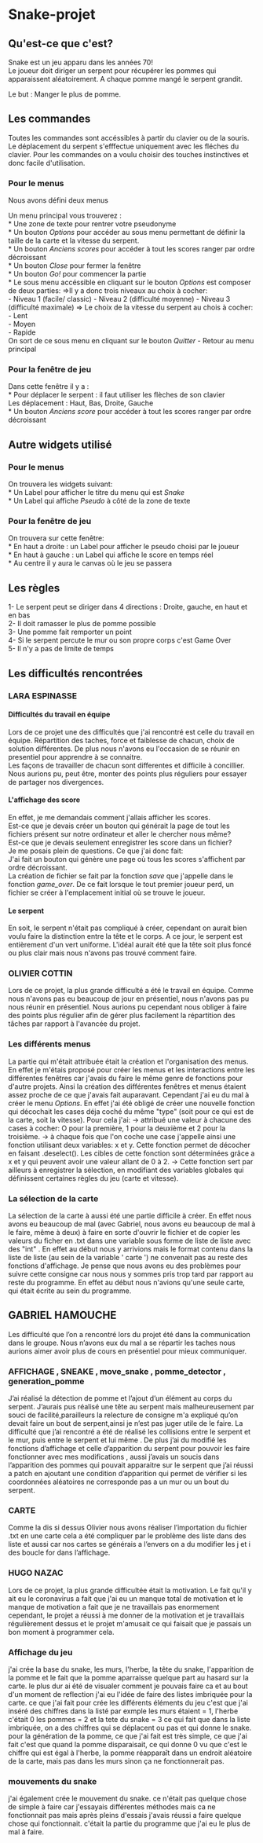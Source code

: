 # Snake-projet
## Qu'est-ce que c'est?

Snake est un jeu apparu dans les années 70!  
Le joueur doit diriger un serpent pour récupérer les pommes qui apparaissent aléatoirement. A chaque pomme mangé le serpent grandit. 

Le but : Manger le plus de pomme.

## Les commandes 

Toutes les commandes sont accéssibles à partir du clavier ou de la souris.
Le déplacement du serpent s'efffectue uniquement avec les fléches du clavier.
Pour les commandes on a voulu choisir des touches instinctives et donc facile d'utilisation.  

### Pour le menus

Nous avons défini deux menus

Un menu principal vous trouverez :   
    * Une zone de texte pour rentrer votre pseudonyme  
    * Un bouton *Options* pour accéder au sous menu permettant de définir la taille de la carte et la vitesse du serpent.  
    * Un bouton *Anciens scores* pour accéder à tout les scores ranger par ordre décroissant   
    * Un bouton *Close* pour fermer la fenêtre  
    * Un bouton *Go!* pour commencer la partie  
    * Le sous menu accéssible en cliquant sur le bouton *Options* est composer de deux parties:
    =>Il y a donc trois niveaux au choix à cocher:  
            - Niveau 1 (facile/ classic)
            - Niveau 2 (difficulté moyenne)
            - Niveau 3 (difficulté maximale)
    => Le choix de la vitesse du serpent au chois à cocher:  
        - Lent  
        - Moyen   
        - Rapide  
On sort de ce sous menu en cliquant sur le bouton *Quitter*  - Retour au menu principal  



### Pour la fenêtre de jeu

Dans cette fenêtre il y a :  
    * Pour déplacer le serpent : il faut utiliser les flèches de son clavier  
        Les déplacement : Haut, Bas, Droite, Gauche  
    * Un bouton *Anciens score* pour accéder à tout les scores ranger par ordre décroissant  

## Autre widgets utilisé
### Pour le menus

On trouvera les widgets suivant:  
    * Un Label pour afficher le titre du menu qui est *Snake*  
    * Un Label qui affiche *Pseudo* à côté de la zone de texte  

### Pour la fenêtre de jeu

On trouvera sur cette fenêtre:  
    * En haut a droite : un Label pour afficher le pseudo choisi par le joueur  
    * En haut à gauche : un Label qui affiche le score en temps réel  
    * Au centre il y aura le canvas où le jeu se passera   

## Les règles

1- Le serpent peut se diriger dans 4 directions : Droite, gauche, en haut et en bas  
2- Il doit ramasser le plus de pomme possible  
3- Une pomme fait remporter un point  
4- Si le serpent percute le mur ou son propre corps c'est Game Over  
5- Il n'y a pas de limite de temps  

## Les difficultés rencontrées  

### LARA ESPINASSE

#### Difficultés du travail en équipe

Lors de ce projet une des difficultés que j'ai rencontré est celle du travail en équipe. Répartition des taches, force et faiblesse de chacun, choix de solution différentes. De plus nous n'avons eu l'occasion de se réunir en presentiel pour apprendre à se connaitre.   
Les façons de travailler de chacun sont differentes et difficile à concillier.  
Nous aurions pu, peut être, monter des points plus réguliers pour essayer de partager nos divergences.  

#### L'affichage des score

En effet, je me demandais comment j'allais afficher les scores.   
Est-ce que je devais créer un bouton qui générait la page de tout les fichiers présent sur notre ordinateur et aller le chercher nous même?   
Est-ce que je devais seulement enregistrer les score dans un fichier?  
Je me posais plein de questions. Ce que j'ai donc fait:   
    J'ai fait un bouton qui génère une page où tous les scores s'affichent par ordre décroissant.  
    La création de fichier se fait par la fonction *save* que j'appelle dans le fonction *game_over*. De ce fait lorsque le tout premier joueur perd, un fichier se créer à l'emplacement initial où se trouve le joueur.  

#### Le serpent

En soit, le serpent n'était pas compliqué à créer, cependant on aurait bien voulu faire la distinction entre la tête et le corps. A ce jour, le serpent est entièrement d'un vert uniforme. L'idéal aurait été que la tête soit plus foncé ou plus clair mais nous n'avons pas trouvé comment faire.

### OLIVIER COTTIN

Lors de ce projet, la plus grande difficulté a été le travail en équipe. Comme nous n'avons pas eu beaucoup de jour en présentiel, nous n'avons pas pu nous réunir en présentiel. Nous aurions pu cependant nous obliger à faire des points plus régulier afin de gérer plus facilement la répartition des tâches par rapport à l'avancée du projet.

### Les différents menus

La partie qui m'était attribuée était la création et l'organisation des menus. En effet je m'étais proposé pour créer les menus et les interactions entre les différentes fenêtres car j'avais du faire le même genre de fonctions pour d'autre projets. Ainsi la création des différentes fenêtres et menus étaient assez proche de ce que j'avais fait auparavant. 
Cependant j'ai eu du mal à créer le menu *Options*. En effet j'ai été obligé de créer une nouvelle fonction qui décochait les cases déja coché du même "type" (soit pour ce qui est de la carte, soit la vitesse). 
Pour cela j'ai:
-> attribué une valeur à chacune des cases à cocher: O pour la première, 1 pour la deuxième et 2 pour la troisième.
-> à chaque fois que l'on coche une case j'appelle ainsi une fonction utilisant deux variables: x et y. Cette fonction permet de décocher en faisant .deselect(). Les cibles de cette fonction sont déterminées grâce a x et y qui peuvent avoir une valeur allant de 0 à 2.
-> Cette fonction sert par ailleurs à enregistrer la sélection, en modifiant des variables globales qui définissent certaines règles du jeu (carte et vitesse).

### La sélection de la carte

La sélection de la carte à aussi été une partie difficile à créer. En effet nous avons eu beaucoup de mal (avec Gabriel, nous avons eu beaucoup de mal à le faire, même à deux) à faire en sorte d'ouvrir le fichier et de copier les valeurs du ficher en .txt dans une variable sous forme de liste de liste avec des "int" . En effet au début nous y arrivions mais le format contenu dans la liste de liste (au sein de la variable ' carte ') ne convenait pas au reste des fonctions d'affichage. 
Je pense que nous avons eu des problèmes pour suivre cette consigne car nous nous y sommes pris trop tard par rapport au reste du programme. En effet au début nous n'avions qu'une seule carte, qui était écrite au sein du programme. 

## GABRIEL HAMOUCHE

Les difficulté que l’on a rencontré lors du projet été dans la communication dans le groupe.
Nous n’avons eux du mal a se répartir les taches nous aurions aimer avoir plus de cours en présentiel pour mieux communiquer.


### AFFICHAGE , SNEAKE , move_snake ,  pomme_detector , generation_pomme 

J’ai réalisé la détection de pomme et l’ajout d’un élément au corps du serpent.
J’aurais pus réalisé une tête au serpent mais malheureusement par souci de facilité,parailleurs la relecture de consigne m'a expliqué qu’on devait faire un bout de serpent,ainsi je n’est pas juger utile de le faire.
La difficulté que j’ai rencontré a été de réalisé les collisions entre le serpent et le mur, puis entre le serpent et lui même  . De plus j’ai du modifié les fonctions d’affichage et celle d’apparition du serpent pour pouvoir les faire fonctionner avec mes modifications , aussi j’avais un soucis dans l’apparition des pommes qui pouvait apparaitre sur le serpent que j’ai réussi a patch en ajoutant une condition d’apparition qui permet de vérifier si les coordonnées aléatoires ne corresponde pas a un mur ou un bout du serpent.


### CARTE 

Comme la dis si dessus Olivier nous avons réaliser l’importation du fichier .txt en une carte cela a été compliquer par le problème des liste dans des liste et aussi car nos cartes se générais a l’envers on a du modifier les j et i des boucle for dans l’affichage.


### HUGO NAZAC

Lors de ce projet, la plus grande difficultée était la motivation. Le fait qu'il y ait eu le coronavirus a fait que j'ai eu un manque total de motivation et le manque de motivation a fait que je ne travaillais pas enormement cependant, le projet a réussi à me donner de la motivation et je travaillais régulièrement dessus et le projet m'amusait ce qui faisait que je passais un bon moment à programmer cela. 

### Affichage du jeu 

j'ai crée la base du snake, les murs, l'herbe, la tête du snake, l'apparition de la pomme et le fait que la pomme aparraisse quelque part au hasard sur la carte. le plus dur ai été de visualer comment je pouvais faire ca et au bout d'un moment de reflection j'ai eu l'idée de faire des listes imbriquée pour la carte. ce que j'ai fait pour crée les différents éléments du jeu c'est que j'ai inséré des chiffres dans la listé par exmple les murs étaient = 1, l'herbe c'était 0 les pommes = 2 et la tete du snake = 3 ce qui fait que dans la liste imbriquée, on a des chiffres qui se déplacent ou pas et qui donne le snake.
pour la génération de la pomme, ce que j'ai fait est très simple, ce que j'ai fait c'est que quand la pomme disparaisait, ce qui donne 0 vu que c'est le chiffre qui est égal à l'herbe, la pomme réapparaît dans un endroit aléatoire de la carte, mais pas dans les murs sinon ça ne fonctionnerait pas. 

### mouvements du snake 

j'ai également crée le mouvement du snake. ce n'était pas quelque chose de simple à faire car j'essayais différentes méthodes mais ca ne fonctionnait pas mais après pleins d'essais j'avais réussi a faire quelque chose qui fonctionnait. c'était la partie du programme que j'ai eu le plus de mal à faire. 
 
